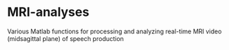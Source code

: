 # MRI-analyses
Various Matlab functions for processing and analyzing real-time MRI video (midsagittal plane) of speech production
